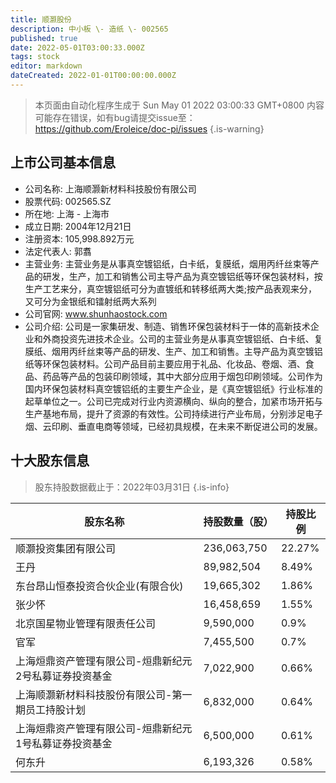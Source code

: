 ```yaml
---
title: 顺灏股份
description: 中小板 \- 造纸 \- 002565
published: true
date: 2022-05-01T03:00:33.000Z
tags: stock
editor: markdown
dateCreated: 2022-01-01T00:00:00.000Z
---
```


> 本页面由自动化程序生成于 Sun May 01 2022 03:00:33 GMT+0800
> 内容可能存在错误，如有bug请提交issue至：https://github.com/Eroleice/doc-pi/issues
{.is-warning}

## 上市公司基本信息
- 公司名称: 上海顺灏新材料科技股份有限公司
- 股票代码: 002565.SZ
- 所在地: 上海 - 上海市
- 成立日期: 2004年12月21日
- 注册资本: 105,998.892万元
- 法定代表人: 郭翥
- 主营业务: 主营业务是从事真空镀铝纸，白卡纸，复膜纸，烟用丙纤丝束等产品的研发，生产，加工和销售公司主导产品为真空镀铝纸等环保包装材料，按生产工艺来分，真空镀铝纸可分为直镀纸和转移纸两大类;按产品表观来分，又可分为金银纸和镭射纸两大系列
- 公司官网: www.shunhaostock.com
- 公司介绍: 公司是一家集研发、制造、销售环保包装材料于一体的高新技术企业和外商投资先进技术企业。公司的主营业务是从事真空镀铝纸、白卡纸、复膜纸、烟用丙纤丝束等产品的研发、生产、加工和销售。主导产品为真空镀铝纸等环保包装材料。公司产品目前主要应用于礼品、化妆品、卷烟、酒、食品、药品等产品的包装印刷领域，其中大部分应用于烟包印刷领域。公司作为国内环保包装材料真空镀铝纸的主要生产企业，是《真空镀铝纸》行业标准的起草单位之一。公司已完成对行业内资源横向、纵向的整合，加紧市场开拓与生产基地布局，提升了资源的有效性。公司持续进行产业布局，分别涉足电子烟、云印刷、垂直电商等领域，已经初具规模，在未来不断促进公司的发展。


## 十大股东信息
> 股东持股数据截止于：2022年03月31日
{.is-info}

| 股东名称 | 持股数量（股） | 持股比例 |
| --- | --- | --- |
| 顺灏投资集团有限公司 | 236,063,750 | 22.27% |
| 王丹 | 89,982,504 | 8.49% |
| 东台昂山恒泰投资合伙企业(有限合伙) | 19,665,302 | 1.86% |
| 张少怀 | 16,458,659 | 1.55% |
| 北京国星物业管理有限责任公司 | 9,590,000 | 0.9% |
| 官军 | 7,455,500 | 0.7% |
| 上海烜鼎资产管理有限公司-烜鼎新纪元2号私募证券投资基金 | 7,022,900 | 0.66% |
| 上海顺灏新材料科技股份有限公司-第一期员工持股计划 | 6,832,000 | 0.64% |
| 上海烜鼎资产管理有限公司-烜鼎新纪元1号私募证券投资基金 | 6,500,000 | 0.61% |
| 何东升 | 6,193,326 | 0.58% |




